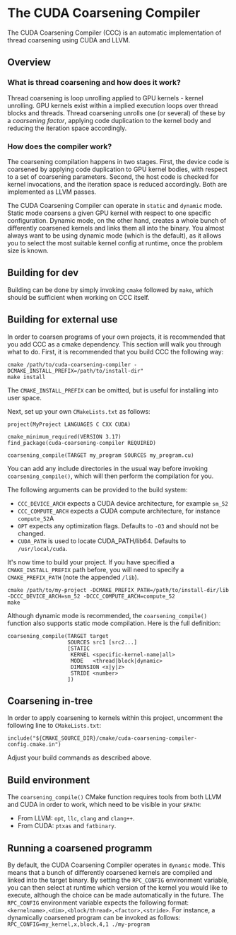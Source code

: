 # The CUDA Coarsening Compiler

The CUDA Coarsening Compiler (CCC) is an automatic implementation of thread coarsening using CUDA and LLVM.

## Overview

### What is thread coarsening and how does it work?

Thread coarsening is loop unrolling applied to GPU kernels - kernel unrolling. GPU kernels exist within a implied execution loops over thread blocks and threads. Thread coarsening unrolls one (or several) of these by a *coarsening factor*, applying code duplication to the kernel body and reducing the iteration space accordingly.

### How does the compiler work?

The coarsening compilation happens in two stages. First, the device code is coarsened by applying code duplication to GPU kernel bodies, with respect to a set of coarsening parameters. Second, the host code is checked for kernel invocations, and the iteration space is reduced accordingly. Both are implemented as LLVM passes.

The CUDA Coarsening Compiler can operate in `static` and `dynamic` mode. Static mode coarsens a given GPU kernel with respect to one specific configuration. Dynamic mode, on the other hand, creates a whole bunch of differently coarsened kernels and links them all into the binary. You almost always want to be using dynamic mode (which is the default), as it allows you to select the most suitable kernel config at runtime, once the problem size is known.

## Building for dev
Building can be done by simply invoking `cmake` followed by `make`, which should be sufficient when working on CCC itself.

## Building for external use
In order to coarsen programs of your own projects, it is recommended that you add CCC as a cmake dependency. This section will walk you through what to do. First, it is recommended that you build CCC the following way:

```
cmake /path/to/cuda-coarsening-compiler -DCMAKE_INSTALL_PREFIX=/path/to/install-dir"
make install
```

The `CMAKE_INSTALL_PREFIX` can be omitted, but is useful for installing into user space.

Next, set up your own `CMakeLists.txt` as follows:
```
project(MyProject LANGUAGES C CXX CUDA)

cmake_minimum_required(VERSION 3.17)
find_package(cuda-coarsening-compiler REQUIRED)

coarsening_compile(TARGET my_program SOURCES my_program.cu)
```

You can add any include directories in the usual way before invoking `coarsening_compile()`, which will then perform the compilation for you.

The following arguments can be provided to the build system:
* `CCC_DEVICE_ARCH` expects a CUDA device architecture, for example `sm_52`
* `CCC_COMPUTE_ARCH` expects a CUDA compute architecture, for instance `compute_52`A
* `OPT` expects any optimization flags. Defaults to `-O3` and should not be changed.
* `CUDA_PATH` is used to locate CUDA_PATH/lib64. Defaults to `/usr/local/cuda`.

It's now time to build your project. If you have specified a `CMAKE_INSTALL_PREFIX` path before, you will need to specify a `CMAKE_PREFIX_PATH` (note the appended `/lib`).
```
cmake /path/to/my-project -DCMAKE_PREFIX_PATH=/path/to/install-dir/lib -DCCC_DEVICE_ARCH=sm_52 -DCCC_COMPUTE_ARCH=compute_52
make
```

Although dynamic mode is recommended, the `coarsening_compile()` function also supports static mode compilation. Here is the full definition:
```
coarsening_compile(TARGET target
                   SOURCES src1 [src2...]
                   [STATIC
                    KERNEL <specific-kernel-name|all>
                    MODE   <thread|block|dynamic>
                    DIMENSION <x|y|z>
                    STRIDE <number>
                   ])
```

## Coarsening in-tree
In order to apply coarsening to kernels within this project, uncomment the following line to `CMakeLists.txt`:
```
include("${CMAKE_SOURCE_DIR}/cmake/cuda-coarsening-compiler-config.cmake.in")
```
Adjust your build commands as described above.

## Build environment

The `coarsening_compile()` CMake function requires tools from both LLVM and CUDA in order to work, which need to be visible in your `$PATH`:

* From LLVM: `opt`, `llc`, `clang` and `clang++`.
* From CUDA: `ptxas` and `fatbinary`.

## Running a coarsened programm

By default, the CUDA Coarsening Compiler operates in `dynamic` mode. This means that a bunch of differently coarsened kernels are compiled and linked into the target binary. By setting the `RPC_CONFIG` environment variable, you can then select at runtime which version of the kernel you would like to execute, although the choice can be made automatically in the future.
The `RPC_CONFIG` environment variable expects the following format: `<kernelname>,<dim>,<block/thread>,<factor>,<stride>`. For instance, a dynamically coarsened program can be invoked as follows:
```RPC_CONFIG=my_kernel,x,block,4,1 ./my-program```


